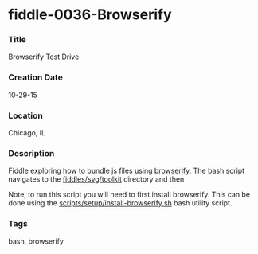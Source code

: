 fiddle-0036-Browserify
======

### Title

Browserify Test Drive


### Creation Date

10-29-15


### Location

Chicago, IL


### Description

Fiddle exploring how to bundle js files using [browserify](http://browserify.org/). The bash script navigates to the [fiddles/svg/toolkit](fiddles/svg/toolkit) directory and then

Note, to run this script you will need to first install browserify. This can be done using the [scripts/setup/install-browserify.sh](scripts/setup/install-browserify.sh) bash utility script.


### Tags

bash, browserify
